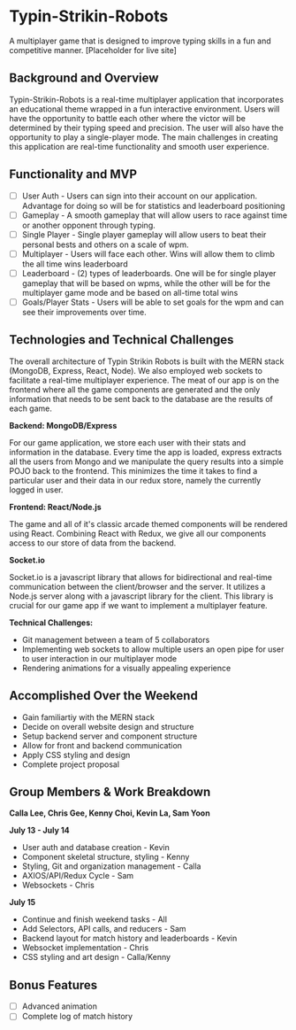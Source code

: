 # Typin-Strikin-Robots
A multiplayer game that is designed to improve typing skills in a fun and competitive manner.
[Placeholder for live site]

## Background and Overview
Typin-Strikin-Robots is a real-time multiplayer application that incorporates an educational theme wrapped in a fun interactive environment. Users will have the opportunity to battle each other where the victor will be determined by their typing speed and precision. The user will also have the opportunity to play a single-player mode. The main challenges in creating this application are real-time functionality and smooth user experience. 

## Functionality and MVP
- [ ] User Auth - Users can sign into their account on our application. Advantage for doing so will be for statistics and leaderboard positioning
- [ ] Gameplay - A smooth gameplay that will allow users to race against time or another opponent through typing.
- [ ] Single Player - Single player gameplay will allow users to beat their personal bests and others on a scale of wpm. 
- [ ] Multiplayer - Users will face each other. Wins will allow them to climb the all time wins leaderboard
- [ ] Leaderboard - (2) types of leaderboards. One will be for single player gameplay that will be based on wpms, while the other will be for the multiplayer game mode and be based on all-time total wins
- [ ] Goals/Player Stats - Users will be able to set goals for the wpm and can see their improvements over time. 

## Technologies and Technical Challenges

The overall architecture of Typin Strikin Robots is built with the MERN stack (MongoDB, Express, React, Node).  We also employed web sockets to facilitate a real-time multiplayer experience.  The meat of our app is on the frontend where all the game components are generated and the only information that needs to be sent back to the database are the results of each game.

**Backend: MongoDB/Express**

For our game application, we store each user with their stats and information in the database.  Every time the app is loaded, express extracts all the users from Mongo and we manipulate the query results into a simple POJO back to the frontend.  This minimizes the time it takes to find a particular user and their data in our redux store, namely the currently logged in user.

**Frontend: React/Node.js**

The game and all of it's classic arcade themed components will be rendered using React.  Combining React with Redux, we  give all our components access to our store of data from the backend.

**Socket.io**

Socket.io is a javascript library that allows for bidirectional and real-time communication between the client/browser and the server. It utilizes a Node.js server along with a javascript library for the client.  This library is crucial for our game app if we want to implement a multiplayer feature.

**Technical Challenges:**
* Git management between a team of 5 collaborators
* Implementing web sockets to allow multiple users an open pipe for user to user interaction in our multiplayer mode
* Rendering animations for a visually appealing experience

## Accomplished Over the Weekend

* Gain familiartiy with the MERN stack
* Decide on overall website design and structure
* Setup backend server and component structure
* Allow for front and backend communication
* Apply CSS styling and design
* Complete project proposal

## Group Members & Work Breakdown

**Calla Lee, Chris Gee, Kenny Choi, Kevin La, Sam Yoon**

**July 13 - July 14**

* User auth and database creation - Kevin
* Component skeletal structure, styling - Kenny
* Styling, Git and organization management - Calla
* AXIOS/API/Redux Cycle - Sam
* Websockets - Chris

**July 15**

* Continue and finish weekend tasks - All
* Add Selectors, API calls, and reducers - Sam
* Backend layout for match history and leaderboards - Kevin
* Websocket implementation - Chris
* CSS styling and art design - Calla/Kenny


## Bonus Features
- [ ] Advanced animation
- [ ] Complete log of match history
